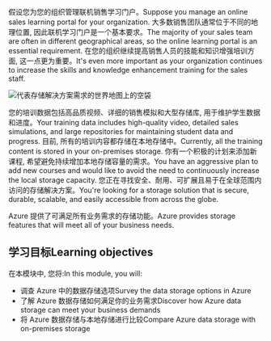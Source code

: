 <span data-ttu-id="c55c0-101">假设您为您的组织管理联机销售学习门户。</span><span class="sxs-lookup"><span data-stu-id="c55c0-101">Suppose you manage an online sales learning portal for your organization.</span></span> <span data-ttu-id="c55c0-102">大多数销售团队通常位于不同的地理位置, 因此联机学习门户是一个基本要求。</span><span class="sxs-lookup"><span data-stu-id="c55c0-102">The majority of your sales team are often in different geographical areas, so the online learning portal is an essential requirement.</span></span> <span data-ttu-id="c55c0-103">在您的组织继续提高销售人员的技能和知识增强培训方面, 这一点更为重要。</span><span class="sxs-lookup"><span data-stu-id="c55c0-103">It's even more important as your organization continues to increase the skills and knowledge enhancement training for the sales staff.</span></span>

![代表存储解决方案需求的世界地图上的空袋](../media/1-heading.png)

<span data-ttu-id="c55c0-105">您的培训数据包括高品质视频、详细的销售模拟和大型存储库, 用于维护学生数据和进度。</span><span class="sxs-lookup"><span data-stu-id="c55c0-105">Your training data includes high-quality video, detailed sales simulations, and large repositories for maintaining student data and progress.</span></span> <span data-ttu-id="c55c0-106">目前, 所有的培训内容都存储在本地存储中。</span><span class="sxs-lookup"><span data-stu-id="c55c0-106">Currently, all the training content is stored in your on-premises storage.</span></span> <span data-ttu-id="c55c0-107">你有一个积极的计划来添加新课程, 希望避免持续增加本地存储容量的需求。</span><span class="sxs-lookup"><span data-stu-id="c55c0-107">You have an aggressive plan to add new courses and would like to avoid the need to continuously increase the local storage capacity.</span></span>
<span data-ttu-id="c55c0-108">您正在寻找安全、耐用、可扩展且易于在全球范围内访问的存储解决方案。</span><span class="sxs-lookup"><span data-stu-id="c55c0-108">You're looking for a storage solution that is secure, durable, scalable, and easily accessible from across the globe.</span></span>

<span data-ttu-id="c55c0-109">Azure 提供了可满足所有业务需求的存储功能。</span><span class="sxs-lookup"><span data-stu-id="c55c0-109">Azure provides storage features that will meet all of your business needs.</span></span>

## <a name="learning-objectives"></a><span data-ttu-id="c55c0-110">学习目标</span><span class="sxs-lookup"><span data-stu-id="c55c0-110">Learning objectives</span></span>

<span data-ttu-id="c55c0-111">在本模块中, 您将:</span><span class="sxs-lookup"><span data-stu-id="c55c0-111">In this module, you will:</span></span>

- <span data-ttu-id="c55c0-112">调查 Azure 中的数据存储选项</span><span class="sxs-lookup"><span data-stu-id="c55c0-112">Survey the data storage options in Azure</span></span>
- <span data-ttu-id="c55c0-113">了解 Azure 数据存储如何满足你的业务需求</span><span class="sxs-lookup"><span data-stu-id="c55c0-113">Discover how Azure data storage can meet your business demands</span></span>
- <span data-ttu-id="c55c0-114">将 Azure 数据存储与本地存储进行比较</span><span class="sxs-lookup"><span data-stu-id="c55c0-114">Compare Azure data storage with on-premises storage</span></span>